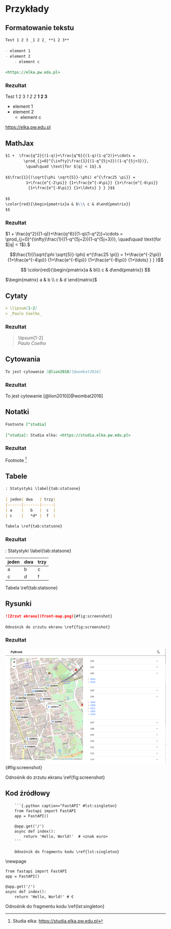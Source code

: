 # Przykłady

## Formatowanie tekstu


```markdown
Test 1 2 3 _1 2 2_ **1 2 3**

- element 1
- element 2
    - element c

<https://elka.pw.edu.pl>
```

### Rezultat


Test 1 2 3 _1 2 2_ **1 2 3**

- element 1
- element 2
    - element c

<https://elka.pw.edu.pl>

## MathJax

```markdown
$1 +  \frac{q^2}{(1-q)}+\frac{q^6}{(1-q)(1-q^2)}+\cdots =
        \prod_{j=0}^{\infty}\frac{1}{(1-q^{5j+2})(1-q^{5j+3})},
         \quad\quad \text{for $|q| < 1$}.$

$$\frac{1}{(\sqrt{\phi \sqrt{5}}-\phi) e^{\frac25 \pi}} =
         1+\frac{e^{-2\pi}} {1+\frac{e^{-4\pi}} {1+\frac{e^{-6\pi}}
          {1+\frac{e^{-8\pi}} {1+\ldots} } } }$$

$$
\color{red}{\begin{pmatrix}a & b\\\ c & d\end{pmatrix}}
$$
```

### Rezultat

$1 +  \frac{q^2}{(1-q)}+\frac{q^6}{(1-q)(1-q^2)}+\cdots =
        \prod_{j=0}^{\infty}\frac{1}{(1-q^{5j+2})(1-q^{5j+3})},
         \quad\quad \text{for $|q| < 1$}.$

$$\frac{1}{(\sqrt{\phi \sqrt{5}}-\phi) e^{\frac25 \pi}} =
         1+\frac{e^{-2\pi}} {1+\frac{e^{-4\pi}} {1+\frac{e^{-6\pi}}
          {1+\frac{e^{-8\pi}} {1+\ldots} } } }$$

$$
\color{red}{\begin{pmatrix}a & b\\\ c & d\end{pmatrix}}
$$

$\begin{matrix} a & b \\ c & d \end{matrix}$


## Cytaty

```markdown
> \lipsum[1-2]  
> _Paulo Coelho_
```

### Rezultat

> \lipsum[1-2]  
> _Paulo Coelho_

## Cytowania

```markdown
To jest cytowanie [@lion2010][@wombat2016] 
```

### Rezultat

To jest cytowanie [@lion2010][@wombat2016]

## Notatki

```markdown
Footnote [^studia]

[^studia]: Studia elka: <https://studia.elka.pw.edu.pl>
```

### Rezultat
Footnote [^studia]

[^studia]: Studia elka: <https://studia.elka.pw.edu.pl>

## Tabele

```markdown
: Statystyki \label{tab:statsone}

| jeden| dwa   | trzy| 
|------|-------|-----|
| a    |   b   |  c  |
| c    |   *d* |  f  | 

Tabela \ref{tab:statsone}
```

### Rezultat

: Statystyki \label{tab:statsone}

| jeden| dwa   | trzy| 
|------|-------|-----|
| a    |   b   |  c  |
| c    |   *d* |  f  | 

Tabela \ref{tab:statsone}

## Rysunki

```markdown
![Zrzut ekranu](front-map.png){#fig:screenshot}

Odnośnik do zrzutu ekranu \ref{fig:screenshot}
```

### Rezultat
![Zrzut ekranu](front-map.png){#fig:screenshot}

Odnośnik do zrzutu ekranu \ref{fig:screenshot}

## Kod źródłowy

~~~
    ```{.python caption="FastAPI" #lst:singleton}
    from fastapi import FastAPI
    app = FastAPI()
    
    @app.get('/')
    async def index():
        return 'Hello, World!'  # <znak euro>
    ```
    
    Odnośnik do fragmentu kodu \ref{lst:singleton}
~~~

\newpage

```{.python caption="FastAPI" #lst:singleton}
from fastapi import FastAPI
app = FastAPI()

@app.get('/')
async def index():
    return 'Hello, World!' # €
```

Odnośnik do fragmentu kodu \ref{lst:singleton}
